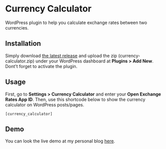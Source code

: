 # Currency Calculator

WordPress plugin to help you calculate exchange rates between two currencies.

## Installation

Simply download [the latest release](https://github.com/maswib/currency-calculator/releases/download/1.0/currency-calculator.zip) and upload the zip (currency-calculator.zip) under your WordPress dashboard at **Plugins > Add New**. Dont't forget to activate the plugin.

## Usage

First, go to **Settings > Currency Calculator** and enter your **Open Exchange Rates App ID**. Then, use this shortcode below to show the currency calculator on WordPress posts/pages.

```
[currency_calculator]
```

## Demo

You can look the live demo at my personal blog [here](https://wahyuwibowo.com/projects/currency-calculator/).
